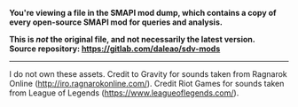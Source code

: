 **You're viewing a file in the SMAPI mod dump, which contains a copy of every open-source SMAPI mod
for queries and analysis.**

**This is _not_ the original file, and not necessarily the latest version.**  
**Source repository: https://gitlab.com/daleao/sdv-mods**

----

I do not own these assets.
Credit to Gravity for sounds taken from Ragnarok Online (http://iro.ragnarokonline.com/).
Credit Riot Games for sounds taken from League of Legends (https://www.leagueoflegends.com/).